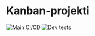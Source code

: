 # Kanban-projekti

![Main CI/CD](https://github.com/juboskar/kanban-projekti/actions/workflows/main.yml/badge.svg)
![Dev tests](https://github.com/juboskar/kanban-projekti/actions/workflows/dev.yml/badge.svg)
